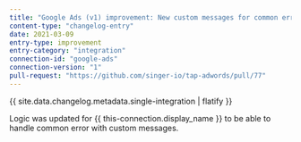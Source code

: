 ```yaml
---
title: "Google Ads (v1) improvement: New custom messages for common errors"
content-type: "changelog-entry"
date: 2021-03-09
entry-type: improvement
entry-category: "integration"
connection-id: "google-ads"
connection-version: "1"
pull-request: "https://github.com/singer-io/tap-adwords/pull/77"
---
```


{{ site.data.changelog.metadata.single-integration | flatify }}

Logic was updated for {{ this-connection.display_name }} to be able to handle common error with custom messages.

